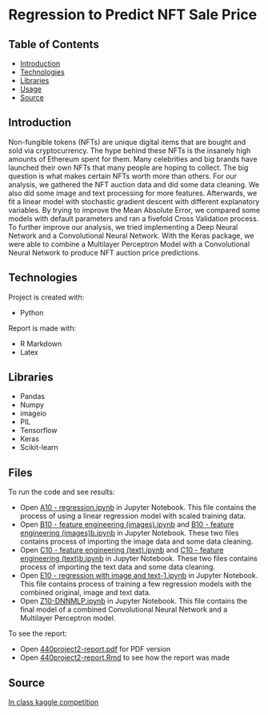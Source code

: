 # Regression to Predict NFT Sale Price

## Table of Contents
* [Introduction](#introduction)
* [Technologies](#technologies)
* [Libraries](#libraries)
* [Usage](#usage)
* [Source](#source)

## Introduction
Non-fungible tokens (NFTs) are unique digital items that are bought and sold via cryptocurrency. The hype behind these NFTs is the insanely high amounts of Ethereum spent for them. Many celebrities and big brands have launched their own NFTs that many people are hoping to collect. The big question is what makes certain NFTs worth more than others. For our analysis, we gathered the NFT auction data and did some data cleaning. We also did some image and text processing for more features. Afterwards, we fit a linear model with stochastic gradient descent with different explanatory variables. By trying to improve the Mean Absolute Error, we compared some models with default parameters and ran a fivefold Cross Validation process. To further improve our analysis, we tried implementing a Deep Neural Network and a Convolutional Neural Network. With the Keras package, we were able to combine a Multilayer Perceptron Model with a Convolutional Neural Network to produce NFT auction price predictions.

## Technologies
Project is created with:
* Python

Report is made with:
* R Markdown
* Latex

## Libraries
* Pandas
* Numpy
* imageio
* PIL
* Tensorflow
* Keras
* Scikit-learn

## Files
To run the code and see results:
* Open [A10 - regression.ipynb](https://github.com/bensonouyang/NFT-Sale-Price-Prediction/blob/main/A10%20-%20regression.ipynb) in Jupyter Notebook. This file contains the process of using a linear regression model with scaled training data. 
* Open [B10 - feature engineering (images).ipynb](https://github.com/bensonouyang/NFT-Sale-Price-Prediction/blob/main/B10%20-%20feature%20engineering%20(images).ipynb) and [B10 - feature engineering (images)b.ipynb](https://github.com/bensonouyang/NFT-Sale-Price-Prediction/blob/main/B10%20-%20feature%20engineering%20(images)b.ipynb) in Jupyter Notebook. These two files contains process of importing the image data and some data cleaning. 
* Open [C10 - feature engineering (text).ipynb](https://github.com/bensonouyang/NFT-Sale-Price-Prediction/blob/main/C10%20-%20feature%20engineering%20(text).ipynb) and [C10 - feature engineering (text)b.ipynb](https://github.com/bensonouyang/NFT-Sale-Price-Prediction/blob/main/C10%20-%20feature%20engineering%20(text)b.ipynb) in Jupyter Notebook. These two files contains process of importing the text data and some data cleaning. 
* Open [E10 - regression with image and text-1.ipynb](https://github.com/bensonouyang/NFT-Sale-Price-Prediction/blob/main/E10%20-%20regression%20with%20image%20and%20text-1.ipynb) in Jupyter Notebook. This file contains process of training a few regression models with the combined original, image and text data. 
* Open [Z10-DNNMLP.ipynb](https://github.com/bensonouyang/NFT-Sale-Price-Prediction/blob/main/Z10-DNNMLP.ipynb) in Jupyter Notebook. This file contains the final model of a combined Convolutional Neural Network and a Multilayer Perceptron model.

To see the report:
* Open [440project2-report.pdf](https://github.com/bensonouyang/NFT-Sale-Price-Prediction/blob/main/report/440project2-report.pdf) for PDF version
* Open [440project2-report.Rmd](https://github.com/bensonouyang/NFT-Sale-Price-Prediction/blob/main/report/440project2-report.Rmd) to see how the report was made

## Source
[In class kaggle competition](https://www.kaggle.com/competitions/stat440-21-project2/overview)
